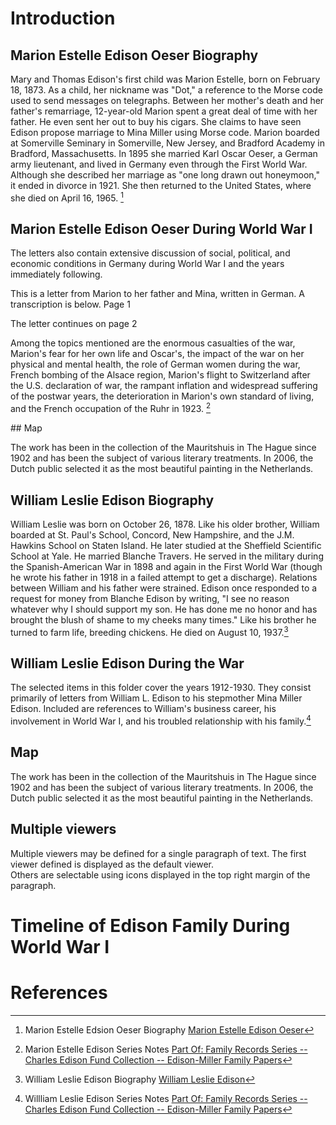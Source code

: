 <param ve-config 
       title="William & Marion: Reports from Europe"
       author="The Edison Papers"
       banner="https://upload.wikimedia.org/wikipedia/commons/thumb/8/89/Sargent%2C_John_Singer_%28RA%29_-_Gassed_-_Google_Art_Project.jpg/1024px-Sargent%2C_John_Singer_%28RA%29_-_Gassed_-_Google_Art_Project.jpg" 
       layout="vertical">

<param title="Thomas Alva Edison" eid="Q8743">
<param title="Marion Estelle Edison Oeser" eid="Q1782080">
<param title="William Leslie Edison" eid="Q63823815">
<param title="Mina Miller Edisom" eid="Q22087338">
<param title="First World War" eid="Q361">
<param title="Spanish American War" eid="Q12583">

<param title="Marion Estelle Edison Oeser" eid="Q1782080">
<param title="Marion Estelle Edison Oeser" eid="Q1782080">
<param title="Marion Estelle Edison Oeser" eid="Q1782080">

# Introduction

## Marion Estelle Edison Oeser Biography

Mary and Thomas Edison's first child was Marion Estelle, born on February 18, 1873. As a child, her nickname was "Dot," a reference to the Morse code used to send messages on telegraphs. Between her mother's death and her father's remarriage, 12-year-old Marion spent a great deal of time with her father. He even sent her out to buy his cigars. She claims to have seen Edison propose marriage to Mina Miller using Morse code. Marion boarded at Somerville Seminary in Somerville, New Jersey, and Bradford Academy in Bradford, Massachusetts. In 1895 she married Karl Oscar Oeser, a German army lieutenant, and lived in Germany even through the First World War. Although she described her marriage as "one long drawn out honeymoon," it ended in divorce in 1921. She then returned to the United States, where she died on April 16, 1965. [^2]

<param ve-graphic 
       label="Marion Estelle Edison" 
       description="photo of Marion Estelle Edison, age 8" 
       license="public domain" 
url="https://upload.wikimedia.org/wikipedia/commons/thumb/b/b9/Marion_Estelle_Edison_at_8_years_of_age._%280cfa201dca544246a59db78ad2cc618b%29.jpg/313px-Marion_Estelle_Edison_at_8_years_of_age._%280cfa201dca544246a59db78ad2cc618b%29.jpg"
       >

## Marion Estelle Edison Oeser During World War I

The letters also contain extensive discussion of social, political, and economic conditions in Germany during World War I and the years immediately following. 

This is a letter from Marion to her father and Mina, written in German. A transcription is below. 
Page 1
 <param ve-graphic
       label="Letter from Marion Estelle Edison Oeser to Mina Miller Edison and Thomas Alva Edison, in German, page 1"
       description="letter discussing social conditions"
       license="The Edison Papers, Rutgers University"
       url="http://em1043.rutgers-sci.domains/TAEP_PN_Project/MEEO-Letters/edisonmicrofilm285%2029.jpg"
       ref="1"
       >
 The letter continues on page 2
 <param ve-graphic
       label="Letter from Marion Estelle Edison Oeser to Mina Miller Edison and Thomas Alva Edison, in German, page 2"
       description="letter discussing social conditions"
       license="The Edison Papers, Rutgers University"
       url="http://em1043.rutgers-sci.domains/TAEP_PN_Project/MEEO-Letters/edisonmicrofilm285%2030.jpg"
       ref="2"
       >

Among the topics mentioned are the enormous casualties of the war, Marion's fear for her own life and Oscar's, the impact of the war on her physical and mental health, the role of German women during the war, French bombing of the Alsace region, Marion's flight to Switzerland after the U.S. declaration of war, the rampant inflation and widespread suffering of the postwar years, the deterioration in Marion's own standard of living, and the French occupation of the Ruhr in 1923. [^3]

<param ve-image
       title="Letter from Marion Estelle Edison Oeser to Mina Miller Edison and Thomas Alva Edison"
       manifest="https://edisondigital.rutgers.edu/iiif/X018A5AR"
       fit="contain"
       ref="1"
       >
 ## Map

The work has been in the collection of the Mauritshuis in The Hague since 1902 and has been the subject of various 
literary treatments. In 2006, the Dutch public selected it as the most beautiful painting in the Netherlands.
<param ve-map center="Q36600" zoom="11" prefer-geojson>
       
## William Leslie Edison Biography

William Leslie was born on October 26, 1878. Like his older brother, William boarded at St. Paul's School, Concord, New Hampshire, and the J.M. Hawkins School on Staten Island. He later studied at the Sheffield Scientific School at Yale. He married Blanche Travers. He served in the military during the Spanish-American War in 1898 and again in the First World War (though he wrote his father in 1918 in a failed attempt to get a discharge). Relations between William and his father were strained. Edison once responded to a request for money from Blanche Edison by writing, "I see no reason whatever why I should support my son. He has done me no honor and has brought the blush of shame to my cheeks many times." Like his brother he turned to farm life, breeding chickens. He died on August 10, 1937.[^4]

<param ve-graphic 
       label="William Leslie Edison" 
       description="photo of William Leslie Edison" 
       license="public domain" 
       url="http://em1043.rutgers-sci.domains/TAEP_PN_Project/William_Leslie_Edison._Inscribed-__With_love,_William_L._Edison_Aug._3rd_97__(3021f629527a414ca5200d686b2dd183)edited.jpg">

## William Leslie Edison During the War

The selected items in this folder cover the years 1912-1930. They consist primarily of letters from William L. Edison to his stepmother Mina Miller Edison. Included are references to William's business career, his involvement in World War I, and his troubled relationship with his family.[^5]

## Map

The work has been in the collection of the Mauritshuis in The Hague since 1902 and has been the subject of various 
literary treatments. In 2006, the Dutch public selected it as the most beautiful painting in the Netherlands.
<param ve-map center="Q36600" zoom="11" prefer-geojson>

## Multiple viewers

Multiple viewers may be defined for a single paragraph of text.  The first viewer defined is displayed as the default viewer.  
Others are selectable using icons displayed in the top right margin of the paragraph.
<param ve-image 
       manifest="https://iiif.juncture-digital.org/manifest/6dd738aed85597cac540ad31dd5818e86ef7f2918c7b43a9eb3123d5538e6e4c">
<param ve-map center="Q36600" zoom="11">

# Timeline of Edison Family During World War I

<param ve-knightlab-timeline source="1p7EGt1Kn139wrGo80x97DE3VkSLsCt6VQChHp9LUqeE" timenav-position="bottom" hash-bookmark="false" initial-zoom="1" height="640">

# References

[^1]: Banner image [World War I in Popular Culture, John Singer Sargent *Gassed*](https://en.wikipedia.org/wiki/World_War_I_in_popular_culture#cite_ref-19)
[^2]: Marion Estelle Edsion Oeser Biography [
Marion Estelle Edison Oeser](https://www.nps.gov/edis/learn/historyculture/marion-estelle-edison-oeser.htm)
[^3]: Marion Estelle Edison Series Notes [Part Of: Family Records Series -- Charles Edison Fund Collection -- Edison-Miller Family Papers](https://edisondigital.rutgers.edu/folder/F5D11-F#?cv=&c=&m=&s=)
[^4]: William Leslie Edison Biography [
William Leslie Edison](https://www.nps.gov/edis/learn/historyculture/william-leslie-edison.htm)
[^5]: Willliam Leslie Edison Series Notes [Part Of: Family Records Series -- Charles Edison Fund Collection -- Edison-Miller Family Papers](https://edisondigital.rutgers.edu/folder/F5D03-F#?cv=&c=&m=&s=)

